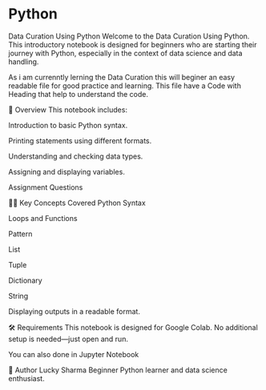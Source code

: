 # Python
 Data Curation Using Python 
Welcome to the Data Curation Using Python. This introductory notebook is designed for beginners who are starting their journey with Python, especially in the context of data science and data handling.

As i am currenntly lerning the Data Curation this will beginer an easy readable file for good practice and learning. This file have a Code with Heading that help to understand the code.

📘 Overview
This notebook includes:

Introduction to basic Python syntax.

Printing statements using different formats.

Understanding and checking data types.

Assigning and displaying variables.

Assignment Questions

👨‍💻 Key Concepts Covered
Python Syntax

Loops and Functions

Pattern

List

Tuple

Dictionary

String


Displaying outputs in a readable format.


🛠️ Requirements
This notebook is designed for Google Colab. No additional setup is needed—just open and run.

You can also done in Jupyter Notebook 

📌 Author
Lucky Sharma
Beginner Python learner and data science enthusiast.
